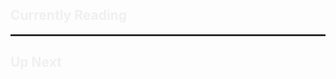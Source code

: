 <html lang="en"> 
	<head> 
		<meta charset="utf-8"> 
		<title>Geffrey's Goodreads for Inside Obsidian</title> 
		<style> 
			body { 
				-webkit-font-smoothing: antialiased; 
				-moz-osx-font-smoothing: grayscale; 
				font-family: 'Atkinson Hyperlegible', -apple-system, BlinkMacSystemFont, "Segoe UI", Helvetica, Arial, sans-serif; color: 
				rgb(240, 240, 240) } 
			[class*="gr_custom_container_"] { 
				padding: 10px 5px 10px 5px; 
				background-color: transparent; 
				width: 100%; 
				max-width: 500px; 
			} 
			[class*="gr_custom_header_"] 
				{ width: 100%; 
				margin-bottom: 5px; 
				display: none; 
			} 
			[class*="gr_custom_title_"] { 
			font-weight: 700; 
			} 
			[class*="gr_custom_each_container_"] { 
				width: 100%; 
				clear: both; 
				margin-bottom: 20px; 
				overflow: auto; 
				padding-bottom: 4px; 
			} 
			[class*="gr_custom_book_container_"] { 
				overflow: hidden; 
				height: 80px; 
				float: left; 
				margin-right: 20px; 
				width: auto; 
			} 
			[class*="gr_custom_author_"] { 
				font-size: 1rem; 
			} 
			[class*="gr_custom_container_"] a { 
				text-decoration: none !important; 
				color: var(--text-normal); 
			} 
			[class*="gr_custom_container_"] a:hover { 
				text-decoration: underline !important; 
			} 
			a[href="https://www.goodreads.com/"] { 
				display: none; 
			} 
			hr { 
				height: 1px; 
				border-width: 2px 0 0 0; 
				border: none; 
				border-top: 2px solid; 
				border-color: rgb(51, 51, 51);
			}
			</style>
		</head>
		<body>
			<h2>Currently Reading</h2>
			<div id=“gr_custom_widget_1673704063”>
			</div>
			<script src=“”https://www.goodreads.com/review/custom_widget/56257438.lemo's%20bookshelf:%20currently-reading?cover_position=left&cover_size=small&num_books=5&order=a&shelf=currently-reading&show_author=1&show_cover=1&show_rating=1&show_review=1&show_tags=1&show_title=1&sort=date_added&widget_bg_color=FFFFFF&widget_bg_transparent=&widget_border_width=1&widget_id=1673798621&widget_text_color=000000&widget_title_size=medium&widget_width=medium" type="text/javascript" charset="utf-8"></script>
			<hr>
			<h2>Up Next</h2>
			<div id=“gr_custom_container_1673798649”>
			</div>
			<script src=“https://www.goodreads.com/review/custom_widget/56257438.lemo's%20bookshelf:%20to-read?cover_position=left&cover_size=small&num_books=5&order=a&shelf=to-read&show_author=1&show_cover=1&show_rating=1&show_review=1&show_tags=1&show_title=1&sort=date_added&widget_bg_color=FFFFFF&widget_bg_transparent=&widget_border_width=1&widget_id=1673798649&widget_text_color=000000&widget_title_size=medium&widget_width=medium" type="text/javascript" charset="utf-8">”
		</body>
</html>

